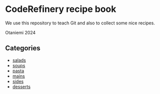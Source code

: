 # CodeRefinery recipe book

We use this repository to teach Git and also to collect
some nice recipes.

Otaniemi 2024

## Categories

- [salads](salads)
- [soups](soups)
- [pasta](pasta)
- [mains](mains)
- [sides](sides)
- [desserts](desserts)
